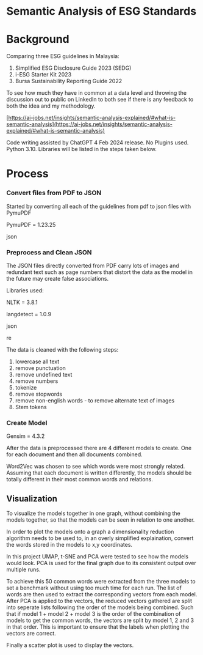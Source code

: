 # Semantic Analysis of ESG Standards

# Background

Comparing three ESG guidelines in Malaysia:

1. Simplified ESG Disclosure Guide 2023 (SEDG)
2. i-ESG Starter Kit 2023
3. Bursa Sustainability Reporting Guide 2022

To see how much they have in common at a data level and throwing the discussion out to public on LinkedIn to both see if there is any feedback to both the idea and my methodology. 

[https://ai-jobs.net/insights/semantic-analysis-explained/#what-is-semantic-analysis](https://ai-jobs.net/insights/semantic-analysis-explained/#what-is-semantic-analysis)

Code writing assisted by ChatGPT 4 Feb 2024 release. No Plugins used. Python 3.10. Libraries will be listed in the steps taken below.

# Process

### Convert files from PDF to JSON

Started by converting all each of the guidelines from pdf to json files with PymuPDF

PymuPDF = 1.23.25

json

### Preprocess and Clean JSON

The JSON files directly converted from PDF carry lots of images and redundant text such as page numbers that distort the data as the model in the future may create false associations. 

Libraries used: 

NLTK = 3.8.1

langdetect = 1.0.9

json

re

The data is cleaned with the following steps:

1. lowercase all text
2. remove punctuation 
3. remove undefined text
4. remove numbers 
5. tokenize
6. remove stopwords
7. remove non-english words - to remove alternate text of images
8. Stem tokens

### Create Model

Gensim = 4.3.2

After the data is preprocessed there are 4 different models to create. One for each document and then all documents combined.

Word2Vec was chosen to see which words were most strongly related. Assuming that each document is written differently, the models should be totally different in their most common words and relations. 

## Visualization

To visualize the models together in one graph, without combining the models together, so that the models can be seen in relation to one another.

In order to plot the models onto a graph a dimensionality reduction algorithm needs to be used to, in an overly simplified explaination, convert the words stored in the models to x,y coordinates. 

In this project UMAP, t-SNE and PCA were tested to see how the models would look. PCA is used for the final graph due to its consistent output over multiple runs.

To achieve this 50 common words were extracted from the three models to set a benchmark without using too much time for each run. The list of words are then used to extract the corresponding vectors from each model. After PCA is applied to the vectors, the reduced vectors gathered are split into seperate lists following the order of the models being combined. Such that if model 1 + model 2 + model 3 is the order of the combination of models to get the common words, the vectors are split by model 1, 2 and 3 in that order. This is important to ensure that the labels when plotting the vectors are correct.

Finally a scatter plot is used to display the vectors.





